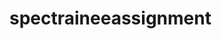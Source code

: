 # spectraineeassignment

<!DOCTYPE html>
<html>
    <head>
        <title> Spec's Sources </title>
    </head>
    <body>
        <h1>
